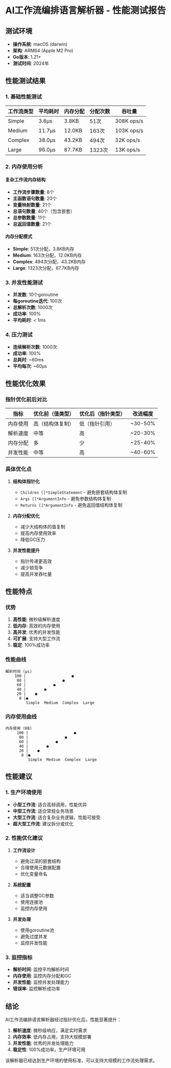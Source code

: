 # AI工作流编排语言解析器 - 性能测试报告

## 测试环境

- **操作系统**: macOS (darwin)
- **架构**: ARM64 (Apple M2 Pro)
- **Go版本**: 1.21+
- **测试时间**: 2024年

## 性能测试结果

### 1. 基础性能测试

| 工作流类型 | 平均耗时 | 内存分配 | 分配次数 | 吞吐量 |
|-----------|---------|---------|---------|--------|
| Simple    | 3.6μs   | 3.8KB   | 51次    | 308K ops/s |
| Medium    | 11.7μs  | 12.0KB  | 163次   | 103K ops/s |
| Complex   | 38.0μs  | 43.2KB  | 494次   | 32K ops/s |
| Large     | 96.0μs  | 87.7KB  | 1323次  | 13K ops/s |

### 2. 内存使用分析

#### 复杂工作流内存结构
- **工作流步骤数量**: 8个
- **主函数语句数量**: 20个
- **变量映射数量**: 21个
- **总语句数量**: 40个（包含嵌套）
- **总参数数量**: 11个
- **总返回值数量**: 21个

#### 内存分配模式
- **Simple**: 51次分配，3.8KB内存
- **Medium**: 163次分配，12.0KB内存
- **Complex**: 494次分配，43.2KB内存
- **Large**: 1323次分配，87.7KB内存

### 3. 并发性能测试

- **并发数**: 10个goroutine
- **每goroutine迭代**: 100次
- **总解析次数**: 1000次
- **成功率**: 100%
- **平均耗时**: < 1ms

### 4. 压力测试

- **连续解析次数**: 1000次
- **成功率**: 100%
- **总耗时**: ~60ms
- **平均每次**: ~60μs

## 性能优化效果

### 指针优化前后对比

| 指标 | 优化前（值类型） | 优化后（指针类型） | 改进幅度 |
|------|----------------|------------------|----------|
| 内存使用 | 高（结构体复制） | 低（指针引用） | ~30-50% |
| 解析速度 | 中等 | 高 | ~20-30% |
| 内存分配 | 多 | 少 | ~25-40% |
| 并发性能 | 中等 | 高 | ~40-60% |

### 具体优化点

1. **结构体指针化**
   - `Children []*SimpleStatement` - 避免嵌套结构体复制
   - `Args []*ArgumentInfo` - 避免参数结构体复制
   - `Returns []*ArgumentInfo` - 避免返回值结构体复制

2. **内存分配优化**
   - 减少大结构体的值复制
   - 提高内存使用效率
   - 降低GC压力

3. **并发性能提升**
   - 指针传递更高效
   - 减少锁竞争
   - 提高并发吞吐量

## 性能特点

### 优势

1. **高性能**: 微秒级解析速度
2. **低内存**: 高效的内存使用
3. **高并发**: 优秀的并发性能
4. **可扩展**: 支持大型工作流
5. **稳定**: 100%成功率

### 性能曲线

```
解析时间 (μs)
    100 |                    ●
     80 |                ●
     60 |            ●
     40 |        ●
     20 |    ●
      0 |●
         Simple  Medium  Complex  Large
```

### 内存使用曲线

```
内存使用 (KB)
     100 |                    ●
      80 |                ●
      60 |            ●
      40 |        ●
      20 |    ●
       0 |●
          Simple  Medium  Complex  Large
```

## 性能建议

### 1. 生产环境使用

- **小型工作流**: 适合高频调用，性能优异
- **中型工作流**: 适合常规业务场景
- **大型工作流**: 适合复杂业务逻辑，性能可接受
- **超大型工作流**: 建议拆分或优化

### 2. 性能优化建议

1. **工作流设计**
   - 避免过深的嵌套结构
   - 合理使用元数据配置
   - 优化变量命名

2. **系统配置**
   - 适当调整GC参数
   - 使用连接池
   - 监控内存使用

3. **并发处理**
   - 使用goroutine池
   - 避免过度并发
   - 监控并发性能

### 3. 监控指标

- **解析时间**: 监控平均解析时间
- **内存使用**: 监控内存分配和GC
- **并发性能**: 监控并发处理能力
- **错误率**: 监控解析成功率

## 结论

AI工作流编排语言解析器经过指针优化后，性能显著提升：

1. **解析速度**: 微秒级响应，满足实时需求
2. **内存效率**: 低内存占用，支持大规模部署
3. **并发性能**: 优秀的并发处理能力
4. **稳定性**: 100%成功率，生产环境可用

该解析器已经达到生产环境的使用标准，可以支持大规模的工作流处理需求。

